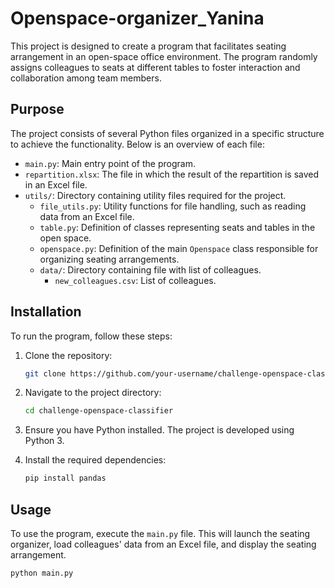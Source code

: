 # Openspace-organizer_Yanina

This project is designed to create a program that facilitates seating arrangement in an open-space office environment. The program randomly assigns colleagues to seats at different tables to foster interaction and collaboration among team members.

## Purpose

The project consists of several Python files organized in a specific structure to achieve the functionality. Below is an overview of each file:

- `main.py`: Main entry point of the program.
- `repartition.xlsx`: The file in which the result of the repartition is saved in an Excel file.
- `utils/`: Directory containing utility files required for the project.
  - `file_utils.py`: Utility functions for file handling, such as reading data from an Excel file.
  - `table.py`: Definition of classes representing seats and tables in the open space.
  - `openspace.py`: Definition of the main `Openspace` class responsible for organizing seating arrangements.
  - `data/`: Directory containing file with list of colleagues.
    - `new_colleagues.csv`: List of colleagues.

## Installation

To run the program, follow these steps:

1. Clone the repository:

   ```bash
   git clone https://github.com/your-username/challenge-openspace-classifier.git
   ```

2. Navigate to the project directory:

   ```bash
   cd challenge-openspace-classifier
   ```

3. Ensure you have Python installed. The project is developed using Python 3.

4. Install the required dependencies:

   ```bash
   pip install pandas
   ```

## Usage

To use the program, execute the `main.py` file. This will launch the seating organizer, load colleagues' data from an Excel file, and display the seating arrangement.

```bash
python main.py
```
